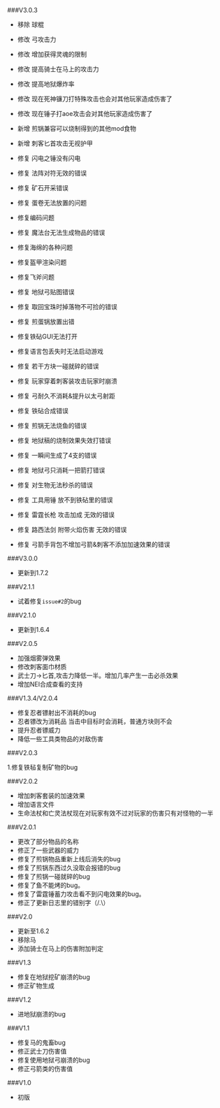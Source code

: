 ###V3.0.3

- 移除 球棍

- 修改 弓攻击力
- 修改 增加获得灵魂的限制
- 修改 提高骑士在马上的攻击力
- 修改 提高地狱爆炸率
- 修改 现在死神镰刀打特殊攻击也会对其他玩家造成伤害了
- 修改 现在锤子打aoe攻击会对其他玩家造成伤害了

- 新增 煎锅兼容可以烧制得到的其他mod食物
- 新增 刺客匕首攻击无视护甲

- 修复 闪电之锤没有闪电
- 修复 法阵对符无效的错误
- 修复 矿石开采错误
- 修复 蛋卷无法放置的问题
- 修复编码问题
- 修复 魔法台无法生成物品的错误
- 修复海绵的各种问题
- 修复盔甲渲染问题
- 修复飞斧问题
- 修复 地狱弓贴图错误
- 修复 取回宝珠时掉落物不可捡的错误
- 修复 煎蛋锅放置出错
- 修复铁砧GUI无法打开
- 修复语言包丢失时无法启动游戏
- 修复 若干方块一碰就碎的错误
- 修复 玩家穿着刺客装攻击玩家时崩溃
- 修复 弓耐久不消耗&提升以太弓射距
- 修复 铁砧合成错误
- 修复 煎锅无法烧鱼的错误
- 修复 地狱稿的烧制效果失效打错误
- 修复 一瞬间生成了4支的错误
- 修复 地狱弓只消耗一把箭打错误
- 修复 对生物无法秒杀的错误
- 修复 工具用锤 放不到铁砧里的错误
- 修复 雷霆长枪 攻击加成 无效的错误
- 修复 路西法剑 附带火焰伤害 无效的错误
- 修复 弓箭手背包不增加弓箭&刺客不添加加速效果的错误 

###V3.0.0

- 更新到1.7.2

###V2.1.1

- 试着修复`issue#2`的bug

###V2.1.0

- 更新到1.6.4

###V2.0.5

- 加强烟雾弹效果
- 修改刺客面巾材质
- 武士刀->匕首,攻击力降低一半。增加几率产生一击必杀效果
- 增加NEI合成查看的支持

###V1.3.4/V2.0.4

- 修复忍者镖射出不消耗的bug
- 忍者镖改为消耗品 当击中目标时会消耗，普通方块则不会
- 提升忍者镖威力
- 降低一些工具类物品的对敌伤害

###V2.0.3

1.修复铁毡复制矿物的bug

###V2.0.2

- 增加刺客套装的加速效果 
- 增加语言文件 
- 生命法杖和亡灵法杖现在对玩家有效不过对玩家的伤害只有对怪物的一半

###V2.0.1

- 更改了部分物品的名称
- 修正了一些武器的威力
- 修复了煎锅物品重新上线后消失的bug
- 修复了煎锅东西过久没取会报错的bug
- 修复了煎锅一碰就碎的bug
- 修复了鱼不能烤的bug。
- 修复了雷霆锤蓄力攻击看不到闪电效果的bug。
- 修正了更新日志里的错别字（/.\）

###V2.0

- 更新至1.6.2
- 移除马
- 添加骑士在马上的伤害附加判定

###V1.3

- 修复在地狱挖矿崩溃的bug
- 修正矿物生成

###V1.2

- 进地狱崩溃的bug

###V1.1

- 修复马的鬼畜bug
- 修正武士刀伤害值
- 修复使用地狱弓崩溃的bug
- 修正弓箭类的伤害值

###V1.0

- 初版